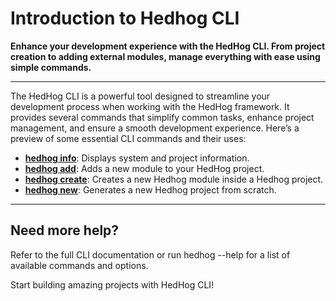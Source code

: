 # Introduction to Hedhog CLI

**Enhance your development experience with the HedHog CLI. From project creation to adding external modules, manage everything with ease using simple commands.**

---

The HedHog CLI is a powerful tool designed to streamline your development process when working with the HedHog framework. It provides several commands that simplify common tasks, enhance project management, and ensure a smooth development experience. Here’s a preview of some essential CLI commands and their uses:

- **[hedhog info](/docs/cli/info)**: Displays system and project information.
- **[hedhog add](/docs/cli/add)**: Adds a new module to your HedHog project.
- **[hedhog create](/docs/cli/create)**: Creates a new Hedhog module inside a Hedhog project.
- **[hedhog new](/docs/cli/new)**: Generates a new Hedhog project from scratch.

---

## Need more help?

Refer to the full CLI documentation or run hedhog --help for a list of available commands and options.

Start building amazing projects with HedHog CLI!
